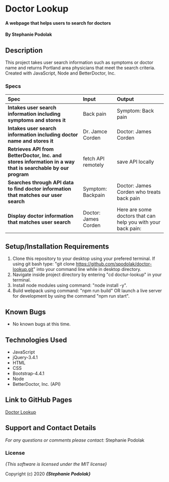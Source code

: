 # Doctor Lookup

#### A webpage that helps users to search for doctors

#### **By Stephanie Podolak**

## Description

This project takes user search information such as symptoms or doctor name and returns Portland area physicians that meet the search criteria. Created with JavaScript, Node and BetterDoctor, Inc.


### Specs
| Spec | Input | Output |
| :-------------     | :------------- | :------------- |
| **Intakes user search information including symptoms and stores it** | Back pain | Symptom: Back pain |
| **Intakes user search information including doctor name and stores it** | Dr. Jamce Corden | Doctor: James Corden |
| **Retrieves API from BetterDoctor, Inc. and stores information in a way that is searchable by our program** | fetch API remotely | save API locally |
| **Searches through API data to find doctor information that matches our user search** | Symptom: Backpain | Doctor: James Corden who treats back pain |
| **Display doctor information that matches user search** | Doctor: James Corden | Here are some doctors that can help you with your back pain: |

## Setup/Installation Requirements

1. Clone this repository to your desktop using your prefered terminal. If using git bash type: "git clone https://github.com/spodolak/doctor-lookup.git" into your command line while in desktop directory.
2. Navigate inside project directory by entering "cd doctur-lookup" in your terminal.
3. Install node modules using command: "node install -y".
4. Build webpack using command: "npm run build" OR launch a live server for development by using the command "npm run start".


## Known Bugs
* No known bugs at this time.

## Technologies Used
* JavaScript
* jQuery-3.4.1
* HTML
* CSS
* Bootstrap-4.4.1
* Node
* BetterDoctor, Inc. (API)

## Link to GitHub Pages
[Doctor Lookup](https://spodolak.github.io/doctor-lookup/)

## Support and Contact Details

_For any questions or comments please contact:_ Stephanie Podolak


### License

*{This software is licensed under the MIT license}*

Copyright (c) 2020 **_{Stephanie Podolak}_**